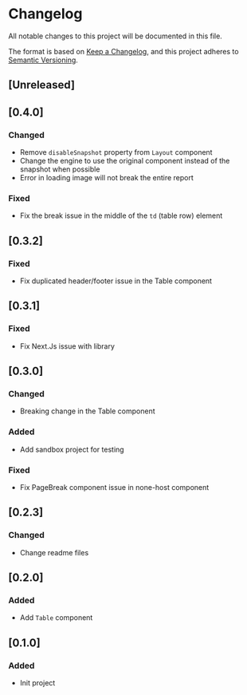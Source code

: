 # Changelog

All notable changes to this project will be documented in this file.

The format is based on [Keep a Changelog](https://keepachangelog.com/en/1.0.0/),
and this project adheres to [Semantic Versioning](https://semver.org/spec/v2.0.0.html).

## [Unreleased]

## [0.4.0]

### Changed
- Remove `disableSnapshot` property from `Layout` component
- Change the engine to use the original component instead of the snapshot when possible
- Error in loading image will not break the entire report

### Fixed
- Fix the break issue in the middle of the `td` (table row) element

## [0.3.2]

### Fixed

- Fix duplicated header/footer issue in the Table component

## [0.3.1]
### Fixed

- Fix Next.Js issue with library

## [0.3.0]

### Changed

- Breaking change in the Table component

### Added

- Add sandbox project for testing

### Fixed

- Fix PageBreak component issue in none-host component

## [0.2.3]
### Changed

- Change readme files

## [0.2.0]
### Added

- Add `Table` component

## [0.1.0]

### Added

- Init project 
